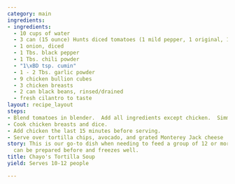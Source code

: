 ```yaml
---
category: main
ingredients:
- ingredients:
  - 10 cups of water
  - 3 can (15 ounce) Hunts diced tomatoes (1 mild pepper, 1 original, 1 roasted garlic)
  - 1 onion, diced
  - 1 Tbs. black pepper
  - 1 Tbs. chili powder
  - "1\xBD tsp. cumin"
  - 1 - 2 Tbs. garlic powder
  - 9 chicken bullion cubes
  - 3 chicken breasts
  - 2 can black beans, rinsed/drained
  - fresh cilantro to taste
layout: recipe_layout
steps:
- Blend tomatoes in blender.  Add all ingredients except chicken.  Simmer 15 minutes.
- Cook chicken breasts and dice.
- Add chicken the last 15 minutes before serving.
- Serve over tortilla chips, avocado, and grated Monterey Jack cheese
story: This is our go-to dish when needing to feed a group of 12 or more since it
  can be prepared before and freezes well.
title: Chayo's Tortilla Soup
yield: Serves 10-12 people

---
```

